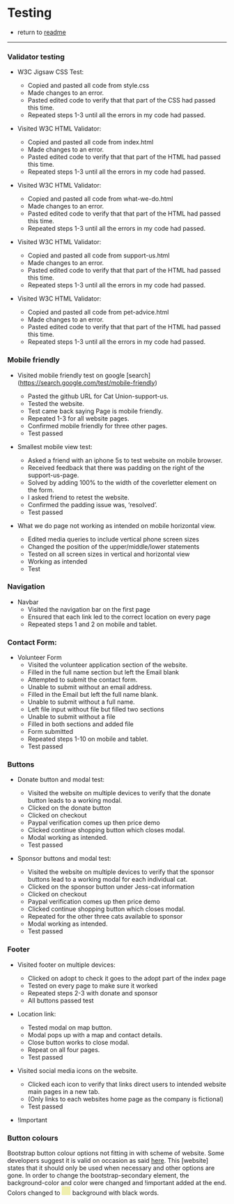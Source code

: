 # Testing

 * return to [readme](README.md)

 ---

### Validator testing


* W3C Jigsaw CSS Test:

    - Copied and pasted all code from style.css 
    - Made changes to an error.
    - Pasted edited code to verify that that part of the CSS had passed this time.
    - Repeated steps 1-3 until all the errors in my code had passed. 


* Visited W3C HTML Validator:

    - Copied and pasted all code from index.html 
    - Made changes to an error.
    - Pasted edited code to verify that that part of the HTML had passed this time.
    - Repeated steps 1-3 until all the errors in my code had passed. 


* Visited W3C HTML Validator:

    - Copied and pasted all code from what-we-do.html 
    - Made changes to an error.
    - Pasted edited code to verify that that part of the HTML had passed this time.
    - Repeated steps 1-3 until all the errors in my code had passed. 

* Visited W3C HTML Validator:

    - Copied and pasted all code from support-us.html 
    - Made changes to an error.
    - Pasted edited code to verify that that part of the HTML had passed this time.
    - Repeated steps 1-3 until all the errors in my code had passed. 

* Visited W3C HTML Validator:

    - Copied and pasted all code from pet-advice.html 
    - Made changes to an error.
    - Pasted edited code to verify that that part of the HTML had passed this time.
    - Repeated steps 1-3 until all the errors in my code had passed. 

### Mobile friendly

* Visited mobile friendly test on google [search] (https://search.google.com/test/mobile-friendly)

    - Pasted the github URL for Cat Union-support-us.
    - Tested the website.
    - Test came back saying Page is mobile friendly.
    - Repeated 1-3 for all website pages.
    - Confirmed mobile friendly for three other pages.
    - Test passed

* Smallest mobile view test:
    - Asked a friend with an iphone 5s to test website on mobile browser.
    - Received feedback that there was padding on the right of the support-us-page.
    - Solved by adding 100% to the width of the coverletter element on the form. 
    - I asked friend to retest the website.
    - Confirmed the padding issue was, ‘resolved’.
    - Test passed

* What we do page not working as intended on mobile horizontal view.

    - Edited media queries to include vertical phone screen sizes
    - Changed the position of the upper/middle/lower statements
    - Tested on all screen sizes in vertical and horizontal view
    - Working as intended
    - Test

### Navigation

* Navbar
    - Visited the navigation bar on the first page 
    - Ensured that each link led to the correct location on every page
    - Repeated steps 1 and 2 on mobile and tablet.

### Contact Form:

* Volunteer Form
    - Visited the volunteer application section of the website.
    - Filled in the full name section but left the Email blank
    - Attempted to submit the contact form.
    - Unable to submit without an email address.
    - Filled in the Email but left the full name blank. 
    - Unable to submit without a full name.
    - Left file input without file but filled two sections
    - Unable to submit without a file
    - Filled in both sections and added file
    - Form submitted 
    - Repeated steps 1-10 on mobile and tablet.
    - Test passed

### Buttons

* Donate button and modal test:

    - Visited the website on multiple devices to verify that the donate button leads to a working modal.
    - Clicked on the donate button 
    - Clicked on checkout
    - Paypal verification comes up then price demo
    - Clicked continue shopping button which closes modal.
    - Modal working as intended. 
    - Test passed

* Sponsor buttons and modal test:

    - Visited the website on multiple devices to verify that the sponsor buttons lead to a working modal for each individual cat.
    - Clicked on the sponsor button under Jess-cat information
    - Clicked on checkout
    - Paypal verification comes up then price demo
    - Clicked continue shopping button which closes modal.
    - Repeated for the other three cats available to sponsor
    - Modal working as intended. 
    - Test passed

### Footer

* Visited footer on multiple devices:

    - Clicked on adopt to check it goes to the adopt part of the index page
    - Tested on every page to make sure it worked
    - Repeated steps 2-3 with donate and sponsor
    - All buttons passed test 

* Location link:

    - Tested modal on map button.
    - Modal pops up with a map and contact details. 
    - Close button works to close modal. 
    - Repeat on all four pages.
    - Test passed 

* Visited social media icons on the website.

    - Clicked each icon to verify that links direct users to intended website main pages in a new tab. 
    - (Only links to each websites home page as the company is fictional)
    - Test passed

* !Important
### Button colours

Bootstrap button colour options not fitting in with scheme of website.
Some developers suggest it is valid on occasion as said [here](https://css-tricks.com/when-using-important-is-the-right-choice/). This [website] states that it should only be used when necessary and other options are gone. 
In order to change the bootstrap-secondary element, the background-color and color were changed and !important added at the end. 
Colors changed to <img src="assets/images/readme-color-yellow.png"/> background with black words.  